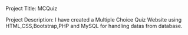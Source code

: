 Project Title: MCQuiz

Project Description:
    I have created a Multiple Choice Quiz Website using HTML,CSS,Bootstrap,PHP and MySQL for handling datas from database.
